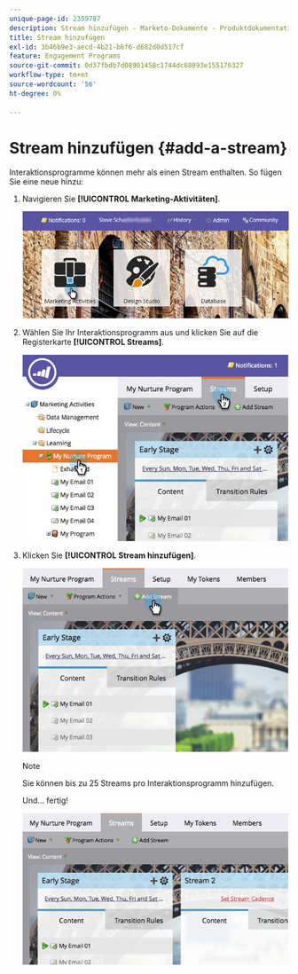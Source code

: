 ```yaml
---
unique-page-id: 2359787
description: Stream hinzufügen - Marketo-Dokumente - Produktdokumentation
title: Stream hinzufügen
exl-id: 3b46b9e3-aecd-4b21-b6f6-d682d0d517cf
feature: Engagement Programs
source-git-commit: 0d37fbdb7d08901458c1744dc68893e155176327
workflow-type: tm+mt
source-wordcount: '56'
ht-degree: 0%

---
```


# Stream hinzufügen {#add-a-stream}

Interaktionsprogramme können mehr als einen Stream enthalten. So fügen Sie eine neue hinzu:

1. Navigieren Sie **[!UICONTROL Marketing-Aktivitäten]**.

   ![](assets/login-marketing-activities-2.png)

1. Wählen Sie Ihr Interaktionsprogramm aus und klicken Sie auf die Registerkarte **[!UICONTROL Streams]**.

   ![](assets/streamstablifecycle.jpg)

1. Klicken Sie **[!UICONTROL Stream hinzufügen]**.

   ![](assets/image2014-9-15-16-3a56-3a23.png)

   >[!NOTE]
   >
   >Sie können bis zu 25 Streams pro Interaktionsprogramm hinzufügen.

   Und… fertig!

   ![](assets/image2014-9-15-16-3a56-3a27.png)
